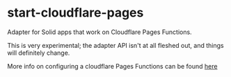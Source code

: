 # start-cloudflare-pages

Adapter for Solid apps that work on Cloudflare Pages Functions.

This is very experimental; the adapter API isn't at all fleshed out, and things
will definitely change.

More info on configuring a cloudflare Pages Functions can be found
[here](https://developers.cloudflare.com/pages/platform/functions/)
